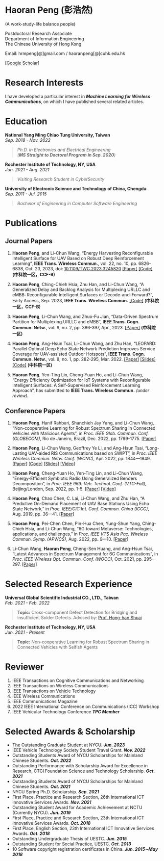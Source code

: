 # Haoran Peng (彭浩然)
(A work-study-life balance people)<br>

Postdoctoral Research Associate<br>
Department of Information Engineering<br>
The Chinese University of Hong Kong<br>
<!-- Postdoctoral Fellow in ICCL Lab<br>
Department of Electrical and Computer Engineering<br>
National Yang Ming Chiao Tung University<br>
(Previously National Chiao Tung University)<br>
Rm. 516, MIRC Bldg, 1001 University Road<br>
Hsinchu, Taiwan 300<br> -->
Email: hrmpeng[@]gmail.com / haoranpeng[@]cuhk.edu.hk

<!--[[LinkedIn]](https://www.linkedin.com/in/phr-michael/)  -->
[[Google Scholar]](https://scholar.google.com/citations?hl=zh-TW&user=SXUH6y4AAAAJ)

<!--
# About me
I am a postdoctoral research associate at *The Chinese University of Hong Kong (CUHK)* supervised by [Prof. Angela Yingjun Zhang](https://staff.ie.cuhk.edu.hk/~yjzhang/). Prior to that, I received my Ph.D. degree (Honors, 杰出毕业生) in Electronics and Electrical Engineering from National Yang Ming Chiao Tung University (previously National Chiao Tung University) in 2022, where I was advised by [Prof. Li-Chun Wang](https://wang.web.nycu.edu.tw/). Previously, I received my BEng degree at the University of Electronic Science and Technology of China (UESTC), Chengdu, China in 2015. From 2015 to 2018, I was a full-time software engineer and launched a tech startup with my friends and classmates. Unfortunately, it didn't succeed. <br>

I did a visiting research at Rochester Institute of Technology in the summer of 2021, advised by [Prof. Shanchieh Yang](https://www.rit.edu/directory/sjyeec-shanchieh-yang) and [Prof. Hanif Rahbari](http://rahbari.csec.rit.edu/).
 -->
# Research Interests

I have developed a particular interest in ***Machine Learning for Wireless Communications***, on which I have published several related articles.

# Education
**National Yang Ming Chiao Tung University, Taiwan** <br>
*Sep. 2018 - Nov. 2022*
>*Ph.D. in Electronics and Electrical Engineering*<br>
>*(**MS Straight to Doctoral Program in Sep. 2020**)*

**Rochester Institute of Technology, NY, USA**<br>
*Jun. 2021 - Aug. 2021*
>*Visiting Research Student in CyberSecurity*

**University of Electronic Science and Technology of China, Chengdu**<br>
*Sep. 2011 - Jul. 2015*
>*Bachelor of Engineering in Computer Software Engineering* 

# Publications
## Journal Papers

1. **Haoran Peng**, and Li-Chun Wang, “Energy Harvesting Reconfigurable Intelligent Surface for UAV Based on Robust Deep Reinforcement Learning”, **IEEE Trans. Wireless Commun.**, vol. 22, no. 10, pp. 6826-6838, Oct. 23, 2023, doi: [10.1109/TWC.2023.3245820](https://doi.org/10.1109/TWC.2023.3245820) [[Paper]](https://doi.org/10.1109/TWC.2023.3245820) [[Code]](https://github.com/Haoran-Peng/UAV-RIS_EnergyHarvesting) **(中科院一区，CCF-B)**
   
2. **Haoran Peng**, Ching-Chieh Hsia, Zhu Han, and Li-Chun Wang, “A Generalized Delay and Backlog Analysis for Multiplexing URLLC and eMBB: Reconfigurable Intelligent Surfaces or Decode-and-Forward?”, Early Access, Sep. 2023, **IEEE Trans. Wireless Commun.** [[Code]](https://github.com/Haoran-Peng/MartingaleMultiHop/tree/main) **(中科院一区，CCF-B)**

3. **Haoran Peng**, Li-Chun Wang, and Zhuo-Fu Jian, “Data-Driven Spectrum Partition for Multiplexing URLLC and eMBB”, **IEEE Trans. Cogn. Commun. Netw.**, vol. 9, no. 2, pp. 386-397, Apr., 2023. [[Paper]](https://ieeexplore.ieee.org/abstract/document/10003191) **(中科院一区)**

4. **Haoran Peng**, Ang-Hsun Tsai, Li-Chun Wang, and Zhu Han, “LEOPARD: Parallel Optimal Deep Echo State Network Prediction Improves Service Coverage for UAV-assisted Outdoor Hotspots”,  **IEEE Trans. Cogn. Commun. Netw.**, vol. 8, no. 1, pp. 282-295, Mar. 2022. [[Paper]](https://ieeexplore.ieee.org/document/9548955) [[Slides]](https://haoran-peng.github.io/Slides/LEOPARD_TCCN.pdf) [[Code]](https://github.com/Haoran-Peng/parallel_deep_echo_state_network) **(中科院一区)**

<!--5. **Haoran Peng**, Cheng-Yuan Ho, Yen-Ting Lin, and Li-Chun Wang, “Energy-Efficient Reconfigurable Intelligent Surfaces for Prioritized Spectrum Sharing: A Two-User Case”, has submitted to **IEEE Trans. Wireless Commun.** *(under review)*.-->
   
5. **Haoran Peng**, Yen-Ting Lin, Cheng-Yuan Ho, and Li-Chun Wang, “Energy Efficiency Optimization for IoT Systems with Reconfigurable Intelligent Surfaces: A Self-Supervised Reinforcement Learning Approach”, has submitted to **IEEE Trans. Wireless Commun.** *(under review)*.

## Conference Papers

 1. **Haoran Peng**, Hanif Rahbari, Shanchieh Jay Yang, and Li-Chun Wang, “Non-cooperative Learning for Robust Spectrum Sharing in Connected Vehicles with Malicious Agents”, in *Proc. IEEE Glob. Commun. Conf. (GLOBECOM)*, Rio de Janeiro, Brazil, Dec. 2022, pp. 1769-1775. [[Paper]](https://ieeexplore.ieee.org/document/10000791)
 
 2. **Haoran Peng**, Li-Chun Wang, Geoffrey Ye Li, and Ang-Hsun Tsai, “Long-Lasting UAV-aided RIS Communications based on SWIPT”, in *Proc. IEEE Wireless Commun. Netw. Conf. (WCNC)*, Apr. 2022, pp. 1844—1849. [[Paper]](https://ieeexplore.ieee.org/document/9771999) [[Code]](https://github.com/Haoran-Peng/UAV-RIS_EH_DDPG) [[Slides]](https://haoran-peng.github.io/Slides/EH_UAV_RIS.pdf) [[Video]](https://www.bilibili.com/video/BV1jL4y1F7oA#reply112394783936)

 3. **Haoran Peng**, Cheng-Yuan Ho, Yen-Ting Lin, and Li-Chun Wang, “Energy-Efficient Symbiotic Radio Using Generalized Benders Decomposition”, in *Proc. IEEE 96th Veh. Technol. Conf. (VTC-Fall)*, Beijing/London, Sep. 2022, pp. 1-5. [[Paper]](https://ieeexplore.ieee.org/abstract/document/10013073) [[Video]](https://www.bilibili.com/video/BV1mG4y1s7WW/)
 
 4. **Haoran Peng**, Chao Chen, C. Lai, Li-Chun Wang, and Zhu Han, “A Predictive On-Demand Placement of UAV Base Stations Using Echo State Network,” in *Proc. IEEE/CIC Int. Conf. Commun. China (ICCC)*, Aug. 2019, pp. 36—41. [[Paper]](https://ieeexplore.ieee.org/document/8855868) 
 
 5. **Haoran Peng**, Pei-Chen Chen, Pin-Hua Chen, Yung-Shun Yang, Ching-Chieh Hsia, and Li-Chun Wang, “6G toward Metaverse: Technologies, applications, and challenges,” in *Proc. IEEE VTS Asia Pac. Wireless Commun. Symp. (APWCS)*, Aug. 2022, pp. 6—10. [[Paper]](https://ieeexplore.ieee.org/abstract/document/9906483)
 
 6. Li-Chun Wang, **Haoran Peng**, Cheng-Sen Huang, and Ang-Hsun Tsai, “Latest Advances in Spectrum Management for 6G Communications”, in *Proc. IEEE Wireless Opt. Commun. Conf. (WOCC)*, Oct. 2021, pp. 295—297. [[Paper]](https://ieeexplore.ieee.org/document/9603218)

# Selected Research Experience

**Universal Global Scientific Industrial CO., LTD., Taiwan**<br>
*Feb. 2021 - Feb. 2022*
>**Topic:** Cross-component Defect Detection for Bridging and Insufficient Solder Defects. Advised by: [Prof. Hong-han Shuai](https://basiclab.lab.nycu.edu.tw)

**Rochester Institute of Technology, NY, USA**<br>
*Jun. 2021 - Present*
>**Topic:** Non-cooperative Learning for Robust Spectrum Sharing in Connected Vehicles with Selfish Agents

# Reviewer

1. IEEE Transactions on Cognitive Communications and Networking
2. IEEE Transactions on Wireless Communications
3. IEEE Transactions on Vehicle Technology
4. IEEE Wireless Communications
5. IEEE Communications Magazine
6. 2022 IEEE International Conference on Communications (ICC) Workshop
7. IEEE Vehicular Technology Conference ***TPC Member***

# Selected Awards & Scholarship

 - The Outstanding Graduate Student at NYCU. ***Jun. 2023***
 - IEEE Vehicle Technology Society Student Travel Grant.  ***Nov. 2022***
 - Outstanding Students Award of NYCU Scholarships for Mainland Chinese Students.  ***Oct. 2022***
 - Outstanding Performance with Scholarship Award for Excellence in Research, CTCI Foundation Science and Technology Scholarship. ***Oct. 2021***
 - Outstanding Students Award of NYCU Scholarships for Mainland Chinese Students.  ***Oct. 2021***
 - NYCU Spring Ph.D. Scholarship. ***Sep. 2021***
 - First Place, Practice and Research Section, 26th International ICT Innovative Services Awards.   ***Nov. 2021***
 - Outstanding Student Award for Academic Achievement at NCTU (Currently NYCU). ***Jun. 2019***
 - First Place, Practice and Research Section, 23th International ICT Innovative Services Awards. ***Oct. 2018***
 - First Place, English Section, 23th  International ICT Innovative Services Awards. ***Oct. 2018***
 - Outstanding Undergraduate Thesis of UESTC. ***Jun. 2015***
 - Outstanding Student for Social Practice, UESTC. ***Oct. 2013***
 - 10 Software copyright registration certificates in China. ***Jun. 2015∼May 2018***
